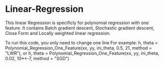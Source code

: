 # Linear-Regression
This linear Regression is specificly for polynomial regression with one feature. It contains Batch gradient descent, Stochastic gradient descent, Close Form and Locally weighted linear regression.

To run this code, you only need to change one line
For example:
h, theta = Polynomial_Regression_One_Feature(xx, yy, ini_theta, 0.5, 21, method = "LWR"), or
h, theta = Polynomial_Regression_One_Feature(xx, yy, ini_theta, 0.02, 10**-7, method = "SGD")


